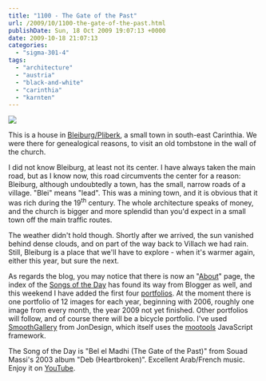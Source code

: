 ```yaml
---
title: "1100 - The Gate of the Past"
url: /2009/10/1100-the-gate-of-the-past.html
publishDate: Sun, 18 Oct 2009 19:07:13 +0000
date: 2009-10-18 21:07:13
categories: 
  - "sigma-301-4"
tags: 
  - "architecture"
  - "austria"
  - "black-and-white"
  - "carinthia"
  - "karnten"
---
```

<a target="_blank" href="https://d25zfm9zpd7gm5.cloudfront.net/1200x1200/2009/20091017_152142_ps.jpg"><img src="https://d25zfm9zpd7gm5.cloudfront.net/0600x0600/2009/20091017_152142_ps.jpg" /></a>

This is a house in <a target="_blank" href="http://en.wikipedia.org/wiki/Bleiburg">Bleiburg/Pliberk</a>, a small town in south-east Carinthia. We were there for genealogical reasons, to visit an old tombstone in the wall of the church.

I did not know Bleiburg, at least not its center. I have always taken the main road, but as I know now, this road circumvents the center for a reason: Bleiburg, although undoubtedly a town, has the small, narrow roads of a village. "Blei" means "lead". This was a mining town, and it is obvious that it was rich during the 19<sup>th</sup> century. The whole architecture speaks of money, and the church is bigger and more splendid than you'd expect in a small town off the main traffic routes.

 The weather didn't hold though. Shortly after we arrived, the sun vanished behind dense clouds, and on part of the way back to Villach we had rain. Still, Bleiburg is a place that we'll have to explore - when it's warmer again, either this year, but sure the next.

As regards the blog, you may notice that there is now an "<a href="/about">About</a>" page, the index of the <a href="/index-of-the-songs-of-the-day">Songs of the Day</a> has found its way from Blogger as well, and this weekend I have added the first four <a href="/portfolios">portfolios</a>. At the moment there is one portfolio of 12 images for each year, beginning with 2006, roughly one image from every month, the year 2009 not yet finished. Other portfolios will follow, and of course there will be a bicycle portfolio. I've used <a href="http://smoothgallery.jondesign.net/">SmoothGallery</a> from JonDesign, which itself uses the <a href="http://mootools.net/">mootools</a> JavaScript framework. 

The Song of the Day is "Bel el Madhi (The Gate of the Past)" from Souad Massi's 2003 album "Deb (Heartbroken)". Excellent Arab/French music. Enjoy it on <a target="_blank" href="http://www.youtube.com/watch?v=mrAABmgnaUM">YouTube</a>.

